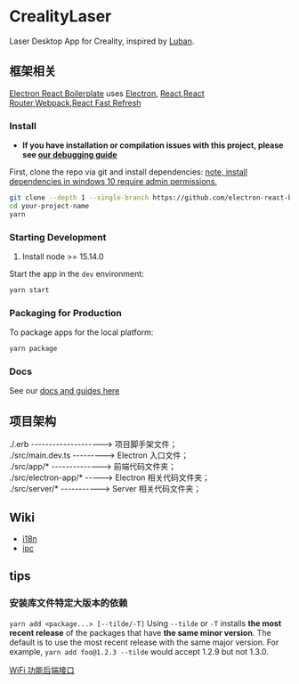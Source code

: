 # CrealityLaser

Laser Desktop App for Creality, inspired by [Luban](https://github.com/Snapmaker/Luban).

## 框架相关

[Electron React Boilerplate](https://github.com/electron-react-boilerplate/electron-react-boilerplate) uses [Electron](https://electron.atom.io/), [React](https://facebook.github.io/react/),[React Router](https://github.com/reactjs/react-router),[Webpack](https://webpack.js.org/),[React Fast Refresh](https://www.npmjs.com/package/react-refresh)

### Install

- **If you have installation or compilation issues with this project, please see [our debugging guide](https://github.com/electron-react-boilerplate/electron-react-boilerplate/issues/400)**

First, clone the repo via git and install dependencies:
[note, install dependencies in windows 10 require admin permissions.](https://github.com/electron-react-boilerplate/electron-react-boilerplate/issues/2986)

```bash
git clone --depth 1 --single-branch https://github.com/electron-react-boilerplate/electron-react-boilerplate.git your-project-name
cd your-project-name
yarn
```

### Starting Development

1. Install node >= 15.14.0

Start the app in the `dev` environment:

```bash
yarn start
```

### Packaging for Production

To package apps for the local platform:

```bash
yarn package
```

### Docs

See our [docs and guides here](https://electron-react-boilerplate.js.org/docs/installation)

## 项目架构

./.erb --------------------> 项目脚手架文件；  
./src/main.dev.ts ---------> Electron 入口文件；  
./src/app/\* --------------> 前端代码文件夹；  
./src/electron-app/\* -----> Electron 相关代码文件夹；  
./src/server/\* -----------> Server 相关代码文件夹；

## Wiki

- [i18n](https://phrase.com/blog/posts/building-an-electron-app-with-internationalization-i18n/)
- [ipc](https://www.electronjs.org/docs/api/ipc-main)

## tips

### 安装库文件特定大版本的依赖

`yarn add <package...> [--tilde/-T]`
Using `--tilde` or `-T` installs **the most recent release** of the packages that have **the same minor version**. The default is to use the most recent release with the same major version. For example, `yarn add foo@1.2.3 --tilde` would accept 1.2.9 but not 1.3.0.

[WiFi 功能后端接口](https://www.yuque.com/u21211020/fw9v4f)
